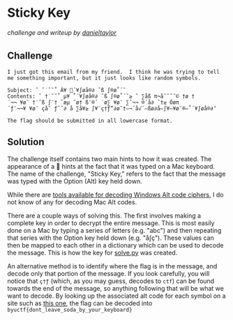 # Sticky Key

###### challenge and writeup by [danieltaylor](https://github.com/danieltaylor)


## Challenge

```
I just got this email from my friend.  I think he was trying to tell me something important, but it just looks like random symbols.

Subject: ˆ ˇ˙ˆ˜˚ Â¥ ´¥∫øå®∂ ˆß ∫®ø˚´˜
Contents: ˆ †˙ˆ˜˚ µ¥ ˚´¥∫øå®∂ ˆß ∫®ø˚´˜≥ ˆ ∑åß π¬å˜˜ˆ˜© †ø †´¬¬ ¥ø¨ †˙ˆß ∫¨† ˆæµ ˜ø† ß¨®´ ˙ø∑ ¥ø¨ ∑ˆ¬¬ ®´å∂ ˆ†≥ Óøπ´ƒ¨¬¬¥ ¥ø¨ çå˜ ƒˆ˜∂ å ∑å¥≥ ∫¥¨ç†ƒ”∂ø˜†—¬´å√´—ßø∂å—∫¥—¥ø¨®—˚´¥∫øå®∂’

The flag should be submitted in all lowercase format.
```

## Solution

The challenge itself contains two main hints to how it was created.  The appearance of a  hints at the fact that it was typed on a Mac keyboard.  The name of the challenge, "Sticky Key," refers to the fact that the message was typed with the Option (Alt) key held down.

While there are [tools available for decoding Windows Alt code ciphers](https://www.dcode.fr/alt-codes-converter), I do not know of any for decoding Mac Alt codes.

There are a couple ways of solving this. The first involves making a complete key in order to decrypt the entire message.  This is most easily done on a Mac by typing a series of letters (e.g. "abc") and then repeating that series with the Option key held down (e.g. "å∫ç").  These values can then be mapped to each other in a dictionary which can be used to decode the message.  This is how the key for [solve.py](./solve.py) was created.

An alternative method is to identify where the flag is in the message, and decode only that portion of the message.  If you look carefully, you will notice that `ç†ƒ` (which, as you may guess, decodes to `ctf`) can be found towards the end of the message, so anything following that will be what we want to decode.  By looking up the associated alt code for each symbol on a site such as [this one](https://howtotypeanything.com/alt-codes-on-mac/), the flag can be decoded into `byuctf{dont_leave_soda_by_your_keyboard}`
